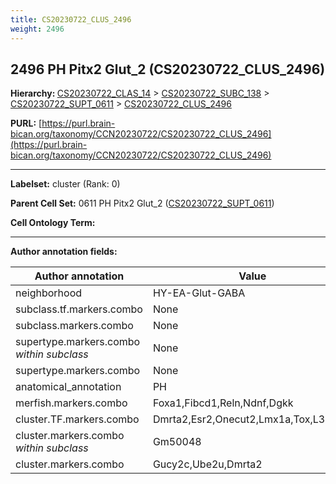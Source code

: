 ```yaml
---
title: CS20230722_CLUS_2496
weight: 2496
---
```

## 2496 PH Pitx2 Glut_2 (CS20230722_CLUS_2496)
<b>Hierarchy: </b>
[CS20230722_CLAS_14](../CS20230722_CLAS_14) >
[CS20230722_SUBC_138](../CS20230722_SUBC_138) >
[CS20230722_SUPT_0611](../CS20230722_SUPT_0611) >
[CS20230722_CLUS_2496](../CS20230722_CLUS_2496)

**PURL:** [https://purl.brain-bican.org/taxonomy/CCN20230722/CS20230722_CLUS_2496](https://purl.brain-bican.org/taxonomy/CCN20230722/CS20230722_CLUS_2496)

---


**Labelset:** cluster (Rank: 0)

**Parent Cell Set:** 0611 PH Pitx2 Glut_2 ([CS20230722_SUPT_0611](../CS20230722_SUPT_0611))



**Cell Ontology Term:** 

[MARKER GENES.]: #


---

[TRANSFERRED ANNOTATIONS.]: #


[AUTHOR ANNOTATION FIELDS.]: #


**Author annotation fields:**

| Author annotation | Value |
|-------------------|-------|
|neighborhood|HY-EA-Glut-GABA|
|subclass.tf.markers.combo|None|
|subclass.markers.combo|None|
|supertype.markers.combo _within subclass_|None|
|supertype.markers.combo|None|
|anatomical_annotation|PH|
|merfish.markers.combo|Foxa1,Fibcd1,Reln,Ndnf,Dgkk|
|cluster.TF.markers.combo|Dmrta2,Esr2,Onecut2,Lmx1a,Tox,L3mbtl4|
|cluster.markers.combo _within subclass_|Gm50048|
|cluster.markers.combo|Gucy2c,Ube2u,Dmrta2|
